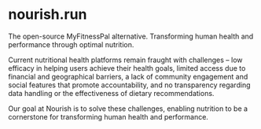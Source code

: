 # nourish.run
The open-source MyFitnessPal alternative. Transforming human health and performance through optimal nutrition.

Current nutritional health platforms remain fraught with challenges – low efficacy in helping users achieve their health goals, limited access due to financial and geographical barriers, a lack of community engagement and social features that promote accountability, and no transparency regarding data handling or the effectiveness of dietary recommendations.

Our goal at Nourish is to solve these challenges, enabling nutrition to be a cornerstone for transforming human health and performance.
